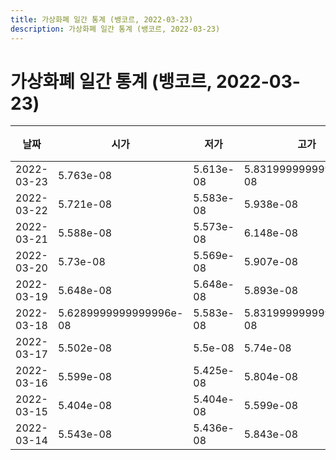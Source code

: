 ```yaml
---
title: 가상화폐 일간 통계 (뱅코르, 2022-03-23)
description: 가상화폐 일간 통계 (뱅코르, 2022-03-23)
---
```



가상화폐 일간 통계 (뱅코르, 2022-03-23)
===

|날짜|시가|저가|고가|종가|비고|
|--|--|--|--|--|--|
|2022-03-23|5.763e-08|5.613e-08|5.8319999999999995e-08|5.799e-08|    |
|2022-03-22|5.721e-08|5.583e-08|5.938e-08|5.763e-08|    |
|2022-03-21|5.588e-08|5.573e-08|6.148e-08|5.721e-08|    |
|2022-03-20|5.73e-08|5.569e-08|5.907e-08|5.586e-08|    |
|2022-03-19|5.648e-08|5.648e-08|5.893e-08|5.735e-08|    |
|2022-03-18|5.6289999999999996e-08|5.583e-08|5.8319999999999995e-08|5.64e-08|    |
|2022-03-17|5.502e-08|5.5e-08|5.74e-08|5.5489999999999996e-08|    |
|2022-03-16|5.599e-08|5.425e-08|5.804e-08|5.491e-08|    |
|2022-03-15|5.404e-08|5.404e-08|5.599e-08|5.5550000000000004e-08|    |
|2022-03-14|5.543e-08|5.436e-08|5.843e-08|5.529e-08|    |
